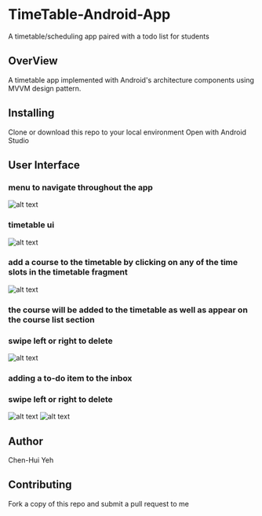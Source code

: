 # TimeTable-Android-App
A timetable/scheduling app paired with a todo list for students

## OverView
A timetable app implemented with Android's architecture components using MVVM design pattern.

## Installing
Clone or download this repo to your local environment
Open with Android Studio


## User Interface

### menu to navigate throughout the app

![alt text](https://github.com/chenhuiyeh/TimeTable-Android-App/blob/master/wiki-images/Screenshot_1545869706.png)


### timetable ui

![alt text](https://github.com/chenhuiyeh/TimeTable-Android-App/blob/master/wiki-images/Screenshot_1545871066.png)


### add a course to the timetable by clicking on any of the time slots in the timetable fragment

![alt text](https://github.com/chenhuiyeh/TimeTable-Android-App/blob/master/wiki-images/Screenshot_1545866992.png)


### the course will be added to the timetable as well as appear on the course list section
### swipe left or right to delete

![alt text](https://github.com/chenhuiyeh/TimeTable-Android-App/blob/master/wiki-images/Screenshot_1545869709.png)


### adding a to-do item to the inbox
### swipe left or right to delete

![alt text](https://github.com/chenhuiyeh/TimeTable-Android-App/blob/master/wiki-images/Screenshot_1545869738.png)
![alt text](https://github.com/chenhuiyeh/TimeTable-Android-App/blob/master/wiki-images/Screenshot_1545869735.png)


## Author
Chen-Hui Yeh

## Contributing
Fork a copy of this repo and submit a pull request to me

